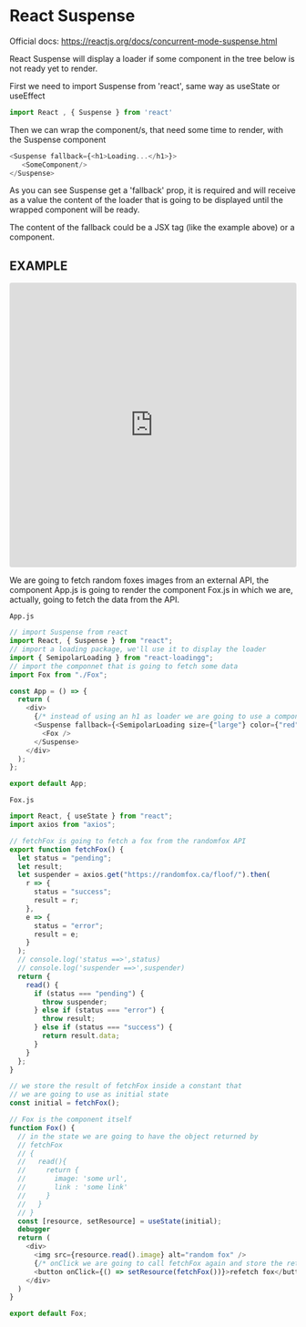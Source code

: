 # React Suspense 

Official docs: https://reactjs.org/docs/concurrent-mode-suspense.html

React Suspense will display a loader if some component in the tree below is not ready yet to render. 

First we need to import Suspense from 'react', same way as useState or useEffect

```js
import React , { Suspense } from 'react'
```

Then we can wrap the component/s, that need some time to render, with the Suspense component

```js 
<Suspense fallback={<h1>Loading...</h1>}>
   <SomeComponent/>
</Suspense>
```

As you can see Suspense get a 'fallback' prop, it is required and will receive as a value the content of the loader that is going to be displayed until the wrapped component will be ready.

The content of the fallback could be a JSX tag (like the example above) or a component.


## EXAMPLE

<iframe src="https://codesandbox.io/embed/suspense-overview-vv70f?fontsize=14&hidenavigation=1&theme=dark"
     style="width:100%; height:500px; border:0; border-radius: 4px; overflow:hidden;"
     title="suspense-overview"
     allow="accelerometer; ambient-light-sensor; camera; encrypted-media; geolocation; gyroscope; hid; microphone; midi; payment; usb; vr; xr-spatial-tracking"
     sandbox="allow-forms allow-modals allow-popups allow-presentation allow-same-origin allow-scripts"
   ></iframe>

We are going to fetch random foxes images from an external API, the component App.js is going to render the component Fox.js in which we are, actually, going to fetch the data from the API.

```
App.js
```

```js
// import Suspense from react
import React, { Suspense } from "react";
// import a loading package, we'll use it to display the loader
import { SemipolarLoading } from "react-loadingg";
// import the componnet that is going to fetch some data
import Fox from "./Fox";

const App = () => {
  return (
    <div>
      {/* instead of using an h1 as loader we are going to use a component */}
      <Suspense fallback={<SemipolarLoading size={"large"} color={"red"} />}>
        <Fox />
      </Suspense>
    </div>
  );
};

export default App;
```

```
Fox.js
```

```js
import React, { useState } from "react";
import axios from "axios";

// fetchFox is going to fetch a fox from the randomfox API
export function fetchFox() {
  let status = "pending";
  let result;
  let suspender = axios.get("https://randomfox.ca/floof/").then(
    r => {
      status = "success";
      result = r;
    },
    e => {
      status = "error";
      result = e;
    }
  );
  // console.log('status ==>',status)
  // console.log('suspender ==>',suspender)
  return {
    read() {
      if (status === "pending") {
        throw suspender;
      } else if (status === "error") {
        throw result;
      } else if (status === "success") {
        return result.data;
      }
    }
  };
}

// we store the result of fetchFox inside a constant that 
// we are going to use as initial state
const initial = fetchFox();

// Fox is the component itself
function Fox() {
  // in the state we are going to have the object returned by 
  // fetchFox 
  // {
  //   read(){
  //     return {
  //       image: 'some url',
  //       link : 'some link'
  //     }
  //   }
  // }
  const [resource, setResource] = useState(initial);
  debugger
  return (
    <div>
      <img src={resource.read().image} alt="random fox" />
      {/* onClick we are going to call fetchFox again and store the returned value in the state */}
      <button onClick={() => setResource(fetchFox())}>refetch fox</button>
    </div>
  )
}

export default Fox;
```

